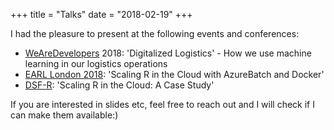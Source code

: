 +++
title = "Talks"
date = "2018-02-19"
+++

I had the pleasure to present at the following events and conferences:

- [WeAreDevelopers](www.wearedevelopers.com) 2018: 'Digitalized Logistics' - How we use machine learning in our logistics operations
- [EARL London 2018](www.earlconf.com): 'Scaling R in the Cloud with AzureBatch and Docker'
- [DSF-R](dsf.academy/conference): 'Scaling R in the Cloud: A Case Study' 

If you are interested in slides etc, feel free to reach out and I will check if I can make them available:)

